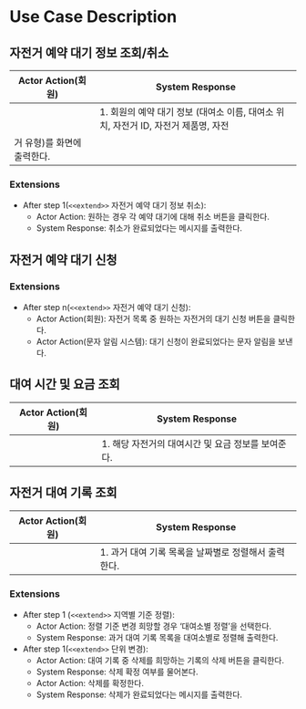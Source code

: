 # Use Case Description

## 자전거 예약 대기 정보 조회/취소

| Actor Action(회원)          | System Response                                                                    |
| --------------------------- | ---------------------------------------------------------------------------------- |
|                             | 1. 회원의 예약 대기 정보 (대여소 이름, 대여소 위치, 자전거 ID, 자전거 제품명, 자전 |
| 거 유형)를 화면에 출력한다. |

### Extensions

- After step 1(`<<extend>>` 자전거 예약 대기 정보 취소):
  - Actor Action: 원하는 경우 각 예약 대기에 대해 취소 버튼을 클릭한다.
  - System Response: 취소가 완료되었다는 메시지를 출력한다.

## 자전거 예약 대기 신청

### Extensions

- After step n(`<<extend>>` 자전거 예약 대기 신청):
  - Actor Action(회원): 자전거 목록 중 원하는 자전거의 대기 신청 버튼을 클릭한다.
  - Actor Action(문자 알림 시스템): 대기 신청이 완료되었다는 문자 알림을 보낸다.

## 대여 시간 및 요금 조회

| Actor Action(회원) | System Response                                    |
| ------------------ | -------------------------------------------------- |
|                    | 1. 해당 자전거의 대여시간 및 요금 정보를 보여준다. |

## 자전거 대여 기록 조회

| Actor Action(회원) | System Response                                      |
| ------------------ | ---------------------------------------------------- |
|                    | 1. 과거 대여 기록 목록을 날짜별로 정렬해서 출력한다. |

### Extensions

- After step 1 (`<<extend>>` 지역별 기준 정렬):
  - Actor Action: 정렬 기준 변경 희망할 경우 ‘대여소별 정렬’을 선택한다.
  - System Response: 과거 대여 기록 목록을 대여소별로 정렬해 출력한다.
- After step 1(`<<extend>>` 단위 변경):
  - Actor Action: 대여 기록 중 삭제를 희망하는 기록의 삭제 버튼을 클릭한다.
  - System Response: 삭제 확정 여부를 물어본다.
  - Actor Action: 삭제를 확정한다.
  - System Response: 삭제가 완료되었다는 메시지를 출력한다.
